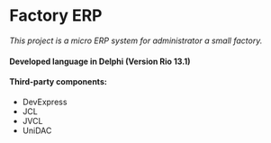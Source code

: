 # Factory ERP

_This project is a micro ERP system for administrator a small factory._

#### Developed language in Delphi (Version Rio 13.1)

#### Third-party components:
- DevExpress
- JCL 
- JVCL
- UniDAC
